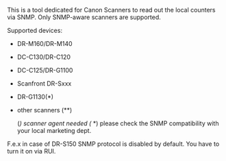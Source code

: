 This is a tool dedicated for Canon Scanners to read out the local counters via SNMP. Only SNMP-aware scanners are supported.

Supported devices:
- DR-M160/DR-M140
- DC-C130/DR-C120
- DC-C125/DR-G1100
- Scanfront DR-Sxxx
- DR-G1130(*)
- other scanners (**)

  (*) scanner agent needed
  (* *) please check the SNMP compatibility with your local marketing dept.

F.e.x in case of DR-S150 SNMP protocol is disabled by default.
You have to turn it on via RUI.

